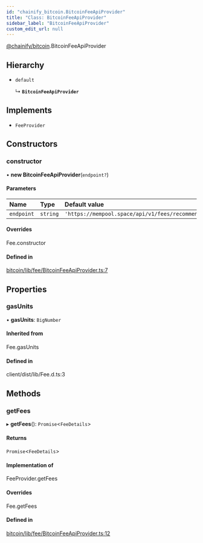 ```yaml
---
id: "chainify_bitcoin.BitcoinFeeApiProvider"
title: "Class: BitcoinFeeApiProvider"
sidebar_label: "BitcoinFeeApiProvider"
custom_edit_url: null
---
```


[@chainify/bitcoin](../modules/chainify_bitcoin.md).BitcoinFeeApiProvider

## Hierarchy

- `default`

  ↳ **`BitcoinFeeApiProvider`**

## Implements

- `FeeProvider`

## Constructors

### constructor

• **new BitcoinFeeApiProvider**(`endpoint?`)

#### Parameters

| Name | Type | Default value |
| :------ | :------ | :------ |
| `endpoint` | `string` | `'https://mempool.space/api/v1/fees/recommended'` |

#### Overrides

Fee.constructor

#### Defined in

[bitcoin/lib/fee/BitcoinFeeApiProvider.ts:7](https://github.com/liquality/chainify/blob/540cfa69/packages/bitcoin/lib/fee/BitcoinFeeApiProvider.ts#L7)

## Properties

### gasUnits

• **gasUnits**: `BigNumber`

#### Inherited from

Fee.gasUnits

#### Defined in

client/dist/lib/Fee.d.ts:3

## Methods

### getFees

▸ **getFees**(): `Promise`<`FeeDetails`\>

#### Returns

`Promise`<`FeeDetails`\>

#### Implementation of

FeeProvider.getFees

#### Overrides

Fee.getFees

#### Defined in

[bitcoin/lib/fee/BitcoinFeeApiProvider.ts:12](https://github.com/liquality/chainify/blob/540cfa69/packages/bitcoin/lib/fee/BitcoinFeeApiProvider.ts#L12)
